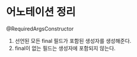 # 어노테이션 정리

@RequiredArgsConstructor
1. 선언된 모든 final 필드가 포함된 생성자를 생성해준다.
2. final이 없는 필드는 생성자에 포함되지 않는다.